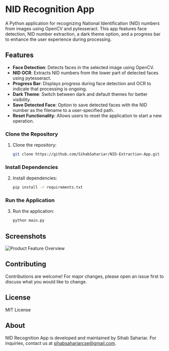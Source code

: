 # NID Recognition App

A Python application for recognizing National Identification (NID) numbers from images using OpenCV and pytesseract. This app features face detection, NID number extraction, a dark theme option, and a progress bar to enhance the user experience during processing.

## Features

- **Face Detection**: Detects faces in the selected image using OpenCV.
- **NID OCR**: Extracts NID numbers from the lower part of detected faces using pytesseract.
- **Progress Bar**: Displays progress during face detection and OCR to indicate that processing is ongoing.
- **Dark Theme**: Switch between dark and default themes for better visibility.
- **Save Detected Face**: Option to save detected faces with the NID number as the filename to a user-specified path.
- **Reset Functionality**: Allows users to reset the application to start a new operation.

### Clone the Repository
1. Clone the repository:
   ```bash
   git clone https://github.com/SihabSahariar/NID-Extraction-App.git

### Install Dependencies
2.  Install dependencies:
	```bash
	pip install -r requirements.txt
	
### Run the Application
3.  Run the application:
	```bash
	python main.py


## Screenshots

![Product Feature Overview](app_ss.PNG)

## Contributing

Contributions are welcome! For major changes, please open an issue first to discuss what you would like to change.

## License

MIT License

## About

NID Recognition App is developed and maintained by Sihab Sahariar. For inquiries, contact us at sihabsahariarcse@gmail.com.
